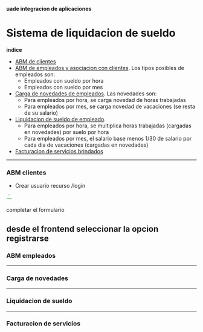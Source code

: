 <b>uade integracion de aplicaciones</b>
# Sistema de liquidacion de sueldo

<b>indice</b>
* [ABM de clientes](#abm-clientes)
* [ABM de empleados y asociacion con clientes](#abm-empleados). Los tipos posibles de empleados son:
	* Empleados con sueldo por hora
	* Empleados con sueldo por mes
* [Carga de novedades de empleados](#carga-de-novedades). Las novedades son:
	* Para empleados por hora, se carga novedad de horas trabajadas
	* Para empleados por mes, se carga novedad de vacaciones (se resta de su salario)
* [Liquidacion de sueldo de empleado](#liquidacion-de-sueldo).
	* Para empleados por hora, se multiplica horas trabajadas (cargadas en novedades) por suelo por hora
	* Para empleados por mes, el salario base menos 1/30 de salario por cada dia de vacaciones (cargadas en novedades) 
* [Facturacion de servicios brindados](#facturacion-de-servicios)

---
### ABM clientes
* Crear usuario
recurso /login
<img src="images/registrate.png" style="height:15px ; width:15px" />

completar el formulario 
<img src="images/register-form.png.png" style="height:15px ; width:15px" />

desde el frontend seleccionar la opcion registrarse
---
### ABM empleados


---
### Carga de novedades


---
### Liquidacion de sueldo


---
### Facturacion de servicios
